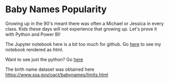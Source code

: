 # Baby Names Popularity

Growing up in the 90's meant there was often a Michael or Jessica in every class. Kids these days will not experience that growing up. Let's prove it with Python and Power BI!

The Jupyter notebook here is a bit too much for github. Go [here](http://htmlpreview.github.io/?https://github.com/click-here/Baby-Name-Popularity/blob/master/Popular%20Name%20Dominance%20Decline.html) to see my notebook rendered as html.

Want to see just the python? Go [here](https://github.com/click-here/Baby-Name-Popularity/blob/master/historical%20name%20variance.py)

The birth name dataset was obtained here https://www.ssa.gov/oact/babynames/limits.html
